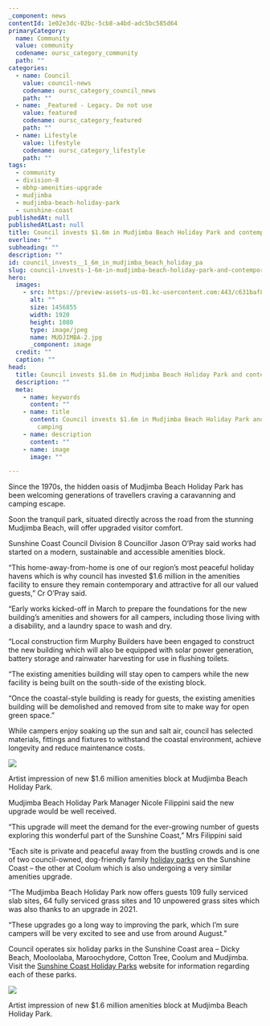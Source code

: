 ```yaml
---
_component: news
contentId: 1e02e3dc-02bc-5cb8-a4bd-adc5bc585d64
primaryCategory:
  name: Community
  value: community
  codename: oursc_category_community
  path: ""
categories:
  - name: Council
    value: council-news
    codename: oursc_category_council_news
    path: ""
  - name: _Featured - Legacy. Do not use
    value: featured
    codename: oursc_category_featured
    path: ""
  - name: Lifestyle
    value: lifestyle
    codename: oursc_category_lifestyle
    path: ""
tags:
  - community
  - division-8
  - mbhp-amenities-upgrade
  - mudjimba
  - mudjimba-beach-holiday-park
  - sunshine-coast
publishedAt: null
publishedAtLast: null
title: Council invests $1.6m in Mudjimba Beach Holiday Park and contemporary camping
overline: ""
subheading: ""
description: ""
id: council_invests__1_6m_in_mudjimba_beach_holiday_pa
slug: council-invests-1-6m-in-mudjimba-beach-holiday-park-and-contemporary-camping
hero:
  images:
    - src: https://preview-assets-us-01.kc-usercontent.com:443/c631baf8-1b46-001f-580c-d0001b68b4a8/973a9ab8-5fac-4877-8123-7e2f70b6d2e1/MUDJIMBA-2.jpg
      alt: ""
      size: 1456855
      width: 1920
      height: 1080
      type: image/jpeg
      name: MUDJIMBA-2.jpg
      _component: image
  credit: ""
  caption: ""
head:
  title: Council invests $1.6m in Mudjimba Beach Holiday Park and contemporary camping
  description: ""
  meta:
    - name: keywords
      content: ""
    - name: title
      content: Council invests $1.6m in Mudjimba Beach Holiday Park and contemporary
        camping
    - name: description
      content: ""
    - name: image
      image: ""

---
```

Since the 1970s, the hidden oasis of Mudjimba Beach Holiday Park has been welcoming generations of travellers craving a caravanning and camping escape.

Soon the tranquil park, situated directly across the road from the stunning Mudjimba Beach, will offer upgraded visitor comfort.

Sunshine Coast Council Division 8 Councillor Jason O’Pray said works had started on a modern, sustainable and accessible amenities block.

“This home-away-from-home is one of our region’s most peaceful holiday havens which is why council has invested $1.6 million in the amenities facility to ensure they remain contemporary and attractive for all our valued guests,” Cr O’Pray said.

“Early works kicked-off in March to prepare the foundations for the new building’s amenities and showers for all campers, including those living with a disability, and a laundry space to wash and dry.

“Local construction firm Murphy Builders have been engaged to construct the new building which will also be equipped with solar power generation, battery storage and rainwater harvesting for use in flushing toilets.

“The existing amenities building will stay open to campers while the new facility is being built on the south-side of the existing block.

“Once the coastal-style building is ready for guests, the existing amenities building will be demolished and removed from site to make way for open green space.”

While campers enjoy soaking up the sun and salt air, council has selected materials, fittings and fixtures to withstand the coastal environment, achieve longevity and reduce maintenance costs.

![](https://preview-assets-us-01.kc-usercontent.com:443/c631baf8-1b46-001f-580c-d0001b68b4a8/783a3abb-487f-4e9f-94fc-52f37e582858/MUDJIMBA-1-1-1024x576.jpg)

Artist impression of new $1.6 million amenities block at Mudjimba Beach Holiday Park.

Mudjimba Beach Holiday Park Manager Nicole Filippini said the new upgrade would be well received.

“This upgrade will meet the demand for the ever-growing number of guests exploring this wonderful part of the Sunshine Coast,” Mrs Filippini said

“Each site is private and peaceful away from the bustling crowds and is one of two council-owned, dog-friendly family [holiday parks](https://www.sunshinecoastholidayparks.com.au/)
&#x20;on the Sunshine Coast – the other at Coolum which is also undergoing a very similar amenities upgrade.

“The Mudjimba Beach Holiday Park now offers guests 109 fully serviced slab sites, 64 fully serviced grass sites and 10 unpowered grass sites which was also thanks to an upgrade in 2021.

“These upgrades go a long way to improving the park, which I’m sure campers will be very excited to see and use from around August.”

Council operates six holiday parks in the Sunshine Coast area – Dicky Beach, Mooloolaba, Maroochydore, Cotton Tree, Coolum and Mudjimba. Visit the [Sunshine Coast Holiday Parks](https://www.sunshinecoastholidayparks.com.au/)
&#x20;website for information regarding each of these parks.

![](https://preview-assets-us-01.kc-usercontent.com:443/c631baf8-1b46-001f-580c-d0001b68b4a8/042f2e5d-56a1-4537-92e6-187c3413b98f/MUDJIMBA-3-2-1024x576.jpg)

Artist impression of new $1.6 million amenities block at Mudjimba Beach Holiday Park.
